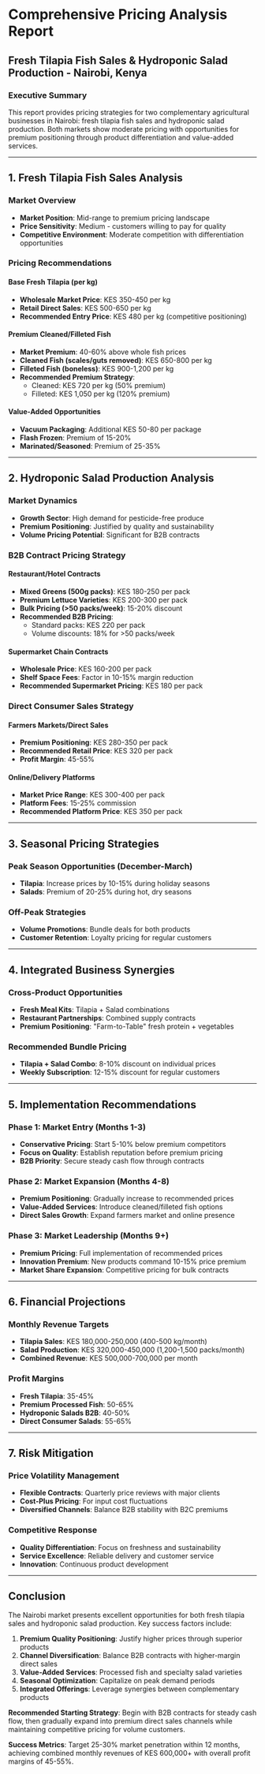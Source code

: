 # Comprehensive Pricing Analysis Report
## Fresh Tilapia Fish Sales & Hydroponic Salad Production - Nairobi, Kenya

### Executive Summary
This report provides pricing strategies for two complementary agricultural businesses in Nairobi: fresh tilapia fish sales and hydroponic salad production. Both markets show moderate pricing with opportunities for premium positioning through product differentiation and value-added services.

---

## 1. Fresh Tilapia Fish Sales Analysis

### Market Overview
- **Market Position**: Mid-range to premium pricing landscape
- **Price Sensitivity**: Medium - customers willing to pay for quality
- **Competitive Environment**: Moderate competition with differentiation opportunities

### Pricing Recommendations

#### Base Fresh Tilapia (per kg)
- **Wholesale Market Price**: KES 350-450 per kg
- **Retail Direct Sales**: KES 500-650 per kg
- **Recommended Entry Price**: KES 480 per kg (competitive positioning)

#### Premium Cleaned/Filleted Fish
- **Market Premium**: 40-60% above whole fish prices
- **Cleaned Fish (scales/guts removed)**: KES 650-800 per kg
- **Filleted Fish (boneless)**: KES 900-1,200 per kg
- **Recommended Premium Strategy**: 
  - Cleaned: KES 720 per kg (50% premium)
  - Filleted: KES 1,050 per kg (120% premium)

#### Value-Added Opportunities
- **Vacuum Packaging**: Additional KES 50-80 per package
- **Flash Frozen**: Premium of 15-20%
- **Marinated/Seasoned**: Premium of 25-35%

---

## 2. Hydroponic Salad Production Analysis

### Market Dynamics
- **Growth Sector**: High demand for pesticide-free produce
- **Premium Positioning**: Justified by quality and sustainability
- **Volume Pricing Potential**: Significant for B2B contracts

### B2B Contract Pricing Strategy

#### Restaurant/Hotel Contracts
- **Mixed Greens (500g packs)**: KES 180-250 per pack
- **Premium Lettuce Varieties**: KES 200-300 per pack
- **Bulk Pricing (>50 packs/week)**: 15-20% discount
- **Recommended B2B Pricing**:
  - Standard packs: KES 220 per pack
  - Volume discounts: 18% for >50 packs/week

#### Supermarket Chain Contracts
- **Wholesale Price**: KES 160-200 per pack
- **Shelf Space Fees**: Factor in 10-15% margin reduction
- **Recommended Supermarket Pricing**: KES 180 per pack

### Direct Consumer Sales Strategy

#### Farmers Markets/Direct Sales
- **Premium Positioning**: KES 280-350 per pack
- **Recommended Retail Price**: KES 320 per pack
- **Profit Margin**: 45-55%

#### Online/Delivery Platforms
- **Market Price Range**: KES 300-400 per pack
- **Platform Fees**: 15-25% commission
- **Recommended Platform Price**: KES 350 per pack

---

## 3. Seasonal Pricing Strategies

### Peak Season Opportunities (December-March)
- **Tilapia**: Increase prices by 10-15% during holiday seasons
- **Salads**: Premium of 20-25% during hot, dry seasons

### Off-Peak Strategies
- **Volume Promotions**: Bundle deals for both products
- **Customer Retention**: Loyalty pricing for regular customers

---

## 4. Integrated Business Synergies

### Cross-Product Opportunities
- **Fresh Meal Kits**: Tilapia + Salad combinations
- **Restaurant Partnerships**: Combined supply contracts
- **Premium Positioning**: "Farm-to-Table" fresh protein + vegetables

### Recommended Bundle Pricing
- **Tilapia + Salad Combo**: 8-10% discount on individual prices
- **Weekly Subscription**: 12-15% discount for regular customers

---

## 5. Implementation Recommendations

### Phase 1: Market Entry (Months 1-3)
- **Conservative Pricing**: Start 5-10% below premium competitors
- **Focus on Quality**: Establish reputation before premium pricing
- **B2B Priority**: Secure steady cash flow through contracts

### Phase 2: Market Expansion (Months 4-8)
- **Premium Positioning**: Gradually increase to recommended prices
- **Value-Added Services**: Introduce cleaned/filleted fish options
- **Direct Sales Growth**: Expand farmers market and online presence

### Phase 3: Market Leadership (Months 9+)
- **Premium Pricing**: Full implementation of recommended prices
- **Innovation Premium**: New products command 10-15% price premium
- **Market Share Expansion**: Competitive pricing for bulk contracts

---

## 6. Financial Projections

### Monthly Revenue Targets
- **Tilapia Sales**: KES 180,000-250,000 (400-500 kg/month)
- **Salad Production**: KES 320,000-450,000 (1,200-1,500 packs/month)
- **Combined Revenue**: KES 500,000-700,000 per month

### Profit Margins
- **Fresh Tilapia**: 35-45%
- **Premium Processed Fish**: 50-65%
- **Hydroponic Salads B2B**: 40-50%
- **Direct Consumer Salads**: 55-65%

---

## 7. Risk Mitigation

### Price Volatility Management
- **Flexible Contracts**: Quarterly price reviews with major clients
- **Cost-Plus Pricing**: For input cost fluctuations
- **Diversified Channels**: Balance B2B stability with B2C premiums

### Competitive Response
- **Quality Differentiation**: Focus on freshness and sustainability
- **Service Excellence**: Reliable delivery and customer service
- **Innovation**: Continuous product development

---

## Conclusion

The Nairobi market presents excellent opportunities for both fresh tilapia sales and hydroponic salad production. Key success factors include:

1. **Premium Quality Positioning**: Justify higher prices through superior products
2. **Channel Diversification**: Balance B2B contracts with higher-margin direct sales
3. **Value-Added Services**: Processed fish and specialty salad varieties
4. **Seasonal Optimization**: Capitalize on peak demand periods
5. **Integrated Offerings**: Leverage synergies between complementary products

**Recommended Starting Strategy**: Begin with B2B contracts for steady cash flow, then gradually expand into premium direct sales channels while maintaining competitive pricing for volume customers.

**Success Metrics**: Target 25-30% market penetration within 12 months, achieving combined monthly revenues of KES 600,000+ with overall profit margins of 45-55%.